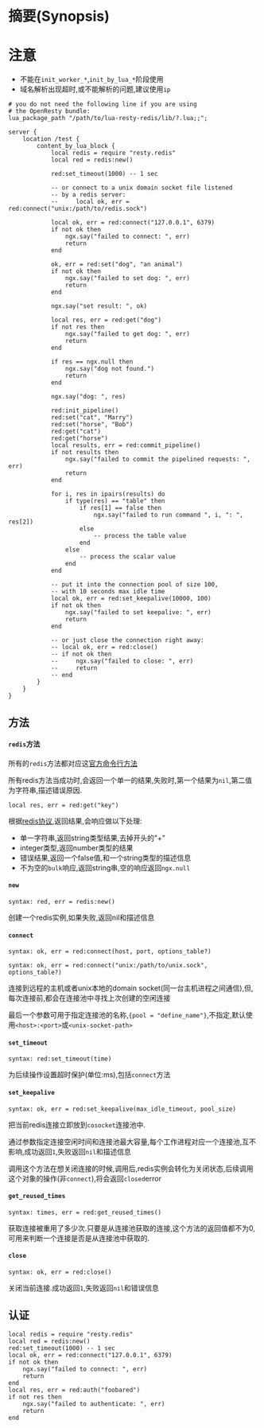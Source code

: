 # 摘要(Synopsis)
# 注意
* 不能在`init_worker_*`,`init_by_lua_*`阶段使用
* 域名解析出现超时,或不能解析的问题,建议使用`ip`
``` 
# you do not need the following line if you are using
# the OpenResty bundle:
lua_package_path "/path/to/lua-resty-redis/lib/?.lua;;";

server {
    location /test {
        content_by_lua_block {
            local redis = require "resty.redis"
            local red = redis:new()

            red:set_timeout(1000) -- 1 sec

            -- or connect to a unix domain socket file listened
            -- by a redis server:
            --     local ok, err = red:connect("unix:/path/to/redis.sock")

            local ok, err = red:connect("127.0.0.1", 6379)
            if not ok then
                ngx.say("failed to connect: ", err)
                return
            end

            ok, err = red:set("dog", "an animal")
            if not ok then
                ngx.say("failed to set dog: ", err)
                return
            end

            ngx.say("set result: ", ok)

            local res, err = red:get("dog")
            if not res then
                ngx.say("failed to get dog: ", err)
                return
            end

            if res == ngx.null then
                ngx.say("dog not found.")
                return
            end

            ngx.say("dog: ", res)

            red:init_pipeline()
            red:set("cat", "Marry")
            red:set("horse", "Bob")
            red:get("cat")
            red:get("horse")
            local results, err = red:commit_pipeline()
            if not results then
                ngx.say("failed to commit the pipelined requests: ", err)
                return
            end

            for i, res in ipairs(results) do
                if type(res) == "table" then
                    if res[1] == false then
                        ngx.say("failed to run command ", i, ": ", res[2])
                    else
                        -- process the table value
                    end
                else
                    -- process the scalar value
                end
            end

            -- put it into the connection pool of size 100,
            -- with 10 seconds max idle time
            local ok, err = red:set_keepalive(10000, 100)
            if not ok then
                ngx.say("failed to set keepalive: ", err)
                return
            end

            -- or just close the connection right away:
            -- local ok, err = red:close()
            -- if not ok then
            --     ngx.say("failed to close: ", err)
            --     return
            -- end
        }
    }
}
```
## 方法
#### `redis`方法
所有的`redis`方法都对应这[官方命令行方法](http://redis.io/commands)  

所有redis方法当成功时,会返回一个单一的结果,失败时,第一个结果为`nil`,第二值为字符串,描述错误原因.
``` 
local res, err = red:get("key")
```
根据[redis协议](),返回结果,会响应做以下处理:
* 单一字符串,返回string类型结果,去掉开头的"+"
* integer类型,返回number类型的结果
* 错误结果,返回一个false值,和一个string类型的描述信息
* 不为空的`bulk`响应,返回string串,空的响应返回`ngx.null`
#### `new`
```
syntax: red, err = redis:new()
```
创建一个redis实例,如果失败,返回nil和描述信息
#### `connect`
``` 
syntax: ok, err = red:connect(host, port, options_table?)

syntax: ok, err = red:connect("unix:/path/to/unix.sock", options_table?)
```
连接到远程的主机或者unix本地的domain socket(同一台主机进程之间通信),但,每次连接前,都会在连接池中寻找上次创建的空闲连接

最后一个参数可用于指定连接池的名称,```{pool = "define_name"}```,不指定,默认使用`<host>:<port>`或`<unix-socket-path>`
#### `set_timeout`
``` 
syntax: red:set_timeout(time)
```
为后续操作设置超时保护(单位:ms),包括`connect`方法
#### `set_keepalive`
``` 
syntax: ok, err = red:set_keepalive(max_idle_timeout, pool_size)
```
把当前redis连接立即放到`cosocket`连接池中.

通过参数指定连接空闲时间和连接池最大容量,每个工作进程对应一个连接池,互不影响,成功返回`1`,失败返回`nil`和描述信息

调用这个方法在想关闭连接的时候,调用后,redis实例会转化为关闭状态,后续调用这个对象的操作(非`connect`),将会返回`closed`error

#### `get_reused_times`
``` 
syntax: times, err = red:get_reused_times()
```
获取连接被重用了多少次.只要是从连接池获取的连接,这个方法的返回值都不为0,可用来判断一个连接是否是从连接池中获取的.

#### `close`
``` 
syntax: ok, err = red:close()
```
关闭当前连接.成功返回`1`,失败返回`nil`和错误信息

## 认证
``` 
local redis = require "resty.redis"
local red = redis:new()
red:set_timeout(1000) -- 1 sec
local ok, err = red:connect("127.0.0.1", 6379)
if not ok then
    ngx.say("failed to connect: ", err)
    return
end
local res, err = red:auth("foobared")
if not res then
    ngx.say("failed to authenticate: ", err)
    return
end
```
